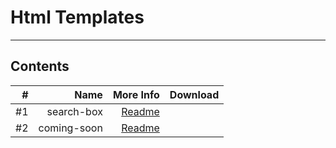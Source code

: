 # Html Templates

---
## Contents

|    # |        Name |                          More Info | Download |
| ---: | ----------: | ---------------------------------: | -------: |
|   #1 |  search-box |  [Readme](/1-search-box/README.md) |          |
|   #2 | coming-soon | [Readme](/2-coming-soon/README.md) |          |

